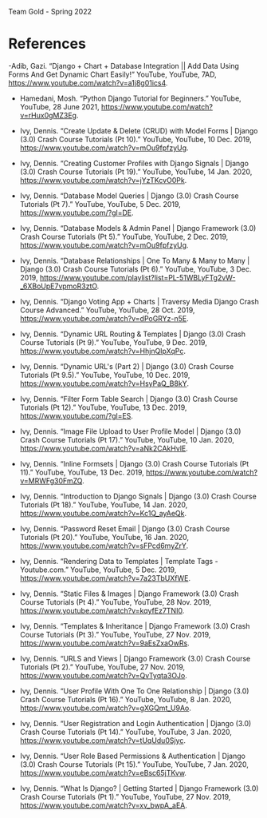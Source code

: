 Team Gold - Spring 2022

# References
-Adib, Gazi. “Django + Chart + Database Integration || Add Data Using Forms And Get Dynamic Chart Easily!” YouTube, YouTube, 7AD, https://www.youtube.com/watch?v=a1j8g01ics4. 

- Hamedani, Mosh. “Python Django Tutorial for Beginners.” YouTube, YouTube, 28 June 2021, https://www.youtube.com/watch?v=rHux0gMZ3Eg. 

- Ivy, Dennis. “Create Update &amp; Delete (CRUD) with Model Forms | Django (3.0) Crash Course Tutorials (Pt 10).” YouTube, YouTube, 10 Dec. 2019, https://www.youtube.com/watch?v=mOu9fpfzyUg. 

- Ivy, Dennis. “Creating Customer Profiles with Django Signals | Django (3.0) Crash Course Tutorials (Pt 19).” YouTube, YouTube, 14 Jan. 2020, https://www.youtube.com/watch?v=jYzTKcvO0Pk. 

- Ivy, Dennis. “Database Model Queries | Django (3.0) Crash Course Tutorials (Pt 7).” YouTube, YouTube, 5 Dec. 2019, https://www.youtube.com/?gl=DE. 

- Ivy, Dennis. “Database Models &amp; Admin Panel | Django Framework (3.0) Crash Course Tutorials (Pt 5).” YouTube, YouTube, 2 Dec. 2019, https://www.youtube.com/watch?v=mOu9fpfzyUg. 

- Ivy, Dennis. “Database Relationships | One To Many &amp; Many to Many | Django (3.0) Crash Course Tutorials (Pt 6).” YouTube, YouTube, 3 Dec. 2019, https://www.youtube.com/playlist?list=PL-51WBLyFTg2vW-_6XBoUpE7vpmoR3ztO. 

- Ivy, Dennis. “Django Voting App + Charts | Traversy Media Django Crash Course Advanced.” YouTube, YouTube, 28 Oct. 2019, https://www.youtube.com/watch?v=dPoGRYz-n5E. 

- Ivy, Dennis. “Dynamic URL Routing &amp; Templates | Django (3.0) Crash Course Tutorials (Pt 9).” YouTube, YouTube, 9 Dec. 2019, https://www.youtube.com/watch?v=HhjnQIpXqPc. 

- Ivy, Dennis. “Dynamic URL's (Part 2) | Django (3.0) Crash Course Tutorials (Pt 9.5).” YouTube, YouTube, 10 Dec. 2019, https://www.youtube.com/watch?v=HsyPaQ_B8kY. 

- Ivy, Dennis. “Filter Form Table Search | Django (3.0) Crash Course Tutorials (Pt 12).” YouTube, YouTube, 13 Dec. 2019, https://www.youtube.com/?gl=ES. 

- Ivy, Dennis. “Image File Upload to User Profile Model | Django (3.0) Crash Course Tutorials (Pt 17).” YouTube, YouTube, 10 Jan. 2020, https://www.youtube.com/watch?v=aNk2CAkHvlE. 

- Ivy, Dennis. “Inline Formsets | Django (3.0) Crash Course Tutorials (Pt 11).” YouTube, YouTube, 13 Dec. 2019, https://www.youtube.com/watch?v=MRWFg30FmZQ. 

- Ivy, Dennis. “Introduction to Django Signals | Django (3.0) Crash Course Tutorials (Pt 18).” YouTube, YouTube, 14 Jan. 2020, https://www.youtube.com/watch?v=Kc1Q_ayAeQk. 

- Ivy, Dennis. “Password Reset Email | Django (3.0) Crash Course Tutorials (Pt 20).” YouTube, YouTube, 16 Jan. 2020, https://www.youtube.com/watch?v=sFPcd6myZrY. 

- Ivy, Dennis. “Rendering Data to Templates | Template Tags - Youtube.com.” YouTube, YouTube, 5 Dec. 2019, https://www.youtube.com/watch?v=7a23TbUXfWE. 

- Ivy, Dennis. “Static Files &amp; Images | Django Framework (3.0) Crash Course Tutorials (Pt 4).” YouTube, YouTube, 28 Nov. 2019, https://www.youtube.com/watch?v=kqyfEz7TNI0. 

- Ivy, Dennis. “Templates &amp; Inheritance | Django Framework (3.0) Crash Course Tutorials (Pt 3).” YouTube, YouTube, 27 Nov. 2019, https://www.youtube.com/watch?v=9aEsZxaOwRs. 

- Ivy, Dennis. “URLS and Views | Django Framework (3.0) Crash Course Tutorials (Pt 2).” YouTube, YouTube, 27 Nov. 2019, https://www.youtube.com/watch?v=QvTyqta3OJo.

- Ivy, Dennis. “User Profile With One To One Relationship | Django (3.0) Crash Course Tutorials (Pt 16).” YouTube, YouTube, 8 Jan. 2020, https://www.youtube.com/watch?v=gXGQmt_U9Ao. 

- Ivy, Dennis. “User Registration and Login Authentication | Django (3.0) Crash Course Tutorials (Pt 14).” YouTube, YouTube, 3 Jan. 2020, https://www.youtube.com/watch?v=tUqUdu0Sjyc. 

- Ivy, Dennis. “User Role Based Permissions &amp; Authentication | Django (3.0) Crash Course Tutorials (Pt 15).” YouTube, YouTube, 7 Jan. 2020, https://www.youtube.com/watch?v=eBsc65jTKvw.

- Ivy, Dennis. “What Is Django? | Getting Started | Django Framework (3.0) Crash Course Tutorials (Pt 1).” YouTube, YouTube, 27 Nov. 2019, https://www.youtube.com/watch?v=xv_bwpA_aEA. 